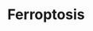 ---
annotations:
- type: Pathway Ontology
  value: ferroptosis pathway
- type: Disease Ontology
  value: epilepsy
- type: Pathway Ontology
  value: unsaturated fatty acid biosynthetic pathway
- type: Pathway Ontology
  value: cell death pathway
- type: Pathway Ontology
  value: mitochondrial disease pathway
authors:
- Khanspers
- Egonw
- MaintBot
- DeSl
- Finterly
- DanielL
description: Ferroptosis is a type of programmed cell death which is distinct from
  apoptosis and necrosis, since cell death occurs due to failure of the glutathione-dependent
  antioxidant defenses in regulating iron. Reactive oxygen species (ROS) are produced
  from accumulated iron and lipid peroxidation (regulated by GrX4 and 15-LO).  Ferroptosis
  is important in several physiological and pathological processes, including cancer
  cell death, mitochondrial dysfunction induced epilepsy and neurodegenerative disease.
  Ferroptosis can be induced to treat multiple forms of cancer by inhibiting tumor
  growth, although the exact mechanism is unknown. Ferroptosis has also been linked
  to neurodegenerative disease, possibly through increased inflammation caused by
  release of lipid metabolites. Description adapted from [https://www.genome.jp/dbget-bin/www_bget?pathway+hsa04216
  KEGG] and [https://en.wikipedia.org/wiki/Ferroptosis Wikipedia].
last-edited: 2021-12-09
organisms:
- Homo sapiens
redirect_from:
- /index.php/Pathway:WP4313
- /instance/WP4313
schema-jsonld:
- '@context': https://schema.org/
  '@id': https://wikipathways.github.io/pathways/WP4313.html
  '@type': Dataset
  creator:
    '@type': Organization
    name: WikiPathways
  description: Ferroptosis is a type of programmed cell death which is distinct from
    apoptosis and necrosis, since cell death occurs due to failure of the glutathione-dependent
    antioxidant defenses in regulating iron. Reactive oxygen species (ROS) are produced
    from accumulated iron and lipid peroxidation (regulated by GrX4 and 15-LO).  Ferroptosis
    is important in several physiological and pathological processes, including cancer
    cell death, mitochondrial dysfunction induced epilepsy and neurodegenerative disease.
    Ferroptosis can be induced to treat multiple forms of cancer by inhibiting tumor
    growth, although the exact mechanism is unknown. Ferroptosis has also been linked
    to neurodegenerative disease, possibly through increased inflammation caused by
    release of lipid metabolites. Description adapted from [https://www.genome.jp/dbget-bin/www_bget?pathway+hsa04216
    KEGG] and [https://en.wikipedia.org/wiki/Ferroptosis Wikipedia].
  keywords:
  - PUFA-OH
  - STEAP3
  - Se
  - PCBP2
  - glutamate
  - FTMT
  - 'cysteine '
  - SLC39A8
  - Methionine
  - ATG7
  - 'ESCRT-III '
  - CHMP6
  - Metabolism
  - GPX4
  - ACSL4
  - Fe3+
  - GSH
  - SLC1A5
  - NOX4
  - VDAC3
  - hydroxyl radical
  - ' via Lipo '
  - MAP1LC3B
  - PE-AA-O-OH/
  - TP53
  - ACSL5
  - DPP4
  - RSL3
  - CYBB
  - PHKG2
  - CoA
  - cystine
  - HMGCR
  - gamma-L-Glutamyl
  - PE-AdA
  - (Cys)
  - SLC11A2
  - NOX1
  - ALOX15
  - PUFA-OOH
  - MAP1LC3A
  - COQ2
  - biosynthesis
  - Erastin
  - Glutamine
  - CP
  - VDAC2
  - PE-AA/
  - squalene
  - Vitamin E
  - GCLM
  - TF
  - FIN56
  - Sorafenib
  - Fe2+
  - HSPB1
  - TFRC
  - BACH1
  - TXNRD1
  - Sulfasalazine
  - FTH1
  - CTH
  - PCBP1
  - AIFM2
  - SAT2
  - SLC3A2
  - CHMP5
  - 15-LO
  - GSS
  - Arachidonyl-CoA
  - GCLC
  - (R)-Mevalonate
  - Acetyl-CoA
  - GSSG
  - IPP
  - SLC7A11
  - HMOX1
  - HMG-CoA
  - NOX2
  - POR
  - heme
  - CBS
  - 'Eicosanoid '
  - PE-AdA-O-OH
  - PRNP
  - PE-AA-OH/
  - -L-cysteine
  - ACSL6
  - Terpenoid backbone
  - PE-AdA-OH
  - Oxygenases (LOX)
  - ACSL3
  - GCH1
  - AKR1C1
  - PUFA
  - LysoPE
  - MAP1LC3C
  - SAT1
  - NCOA4
  - FTL
  - AKR1C3
  - FDFT1
  - IREB2
  - LPCAT3
  - AKR1C2
  - Arachidonate
  - ACSL1
  - hydrogen peroxide
  - EPI-743
  - CoQ10
  - SLC38A1
  - ATG5
  - BH4
  - SLC39A14
  - SLC40A1
  - CISD1
  license: CC0
  name: Ferroptosis
seo: CreativeWork
title: Ferroptosis
wpid: WP4313
---